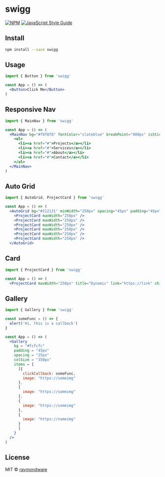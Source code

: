 # swigg

> 

[![NPM](https://img.shields.io/npm/v/swigg.svg)](https://www.npmjs.com/package/swigg) [![JavaScript Style Guide](https://img.shields.io/badge/code_style-standard-brightgreen.svg)](https://standardjs.com)

## Install

```bash
npm install --save swigg
```

## Usage

```jsx
import { Button } from 'swigg'

const App = () => (
  <Button>Click Me</Button>
)
```

## Responsive Nav

```jsx
import { MainNav } from 'swigg'

const App = () => (
  <MainNav bg="#f8f8f8" fontColor="slateblue" breakPoint="900px" isSticky={true} logo={{ url: 'https://www.raymondware.com/images/footer-logo.png', alt: "test logo" }}>
    <ul>
      <li><a href="#">Projects</a></li>
      <li><a href="#">Services</a></li>
      <li><a href="#">About</a></li>
      <li><a href="#">Contact</a></li>
    </ul>
  </MainNav>
)
```

## Auto Grid

```jsx
import { AutoGrid, ProjectCard } from 'swigg'

const App = () => (
  <AutoGrid bg="#212121" minWidth="250px" spacing="45px" padding="45px">
    <ProjectCard maxWidth="250px" />
    <ProjectCard maxWidth="250px" />
    <ProjectCard maxWidth="250px" />
    <ProjectCard maxWidth="250px" />
    <ProjectCard maxWidth="250px" />
    <ProjectCard maxWidth="250px" />
  </AutoGrid>
```

## Card

```jsx
import { ProjectCard } from 'swigg'

const App = () => (
  <ProjectCard maxWidth="250px" title="Dynamic" link="https://link" children="This is the description" techList={["party", "people", "tags"]} bgOverlay="tomato" bgImage="https://linktoimage" />
```

## Gallery

```jsx
import { Gallery } from 'swigg'

const someFunc = () => {
  alert('Hi, this is a callback')
}

const App = () => (
  <Gallery 
    bg = "#fcfcfc"
    padding = "45px"
    spacing = "25px"
    colSize = "350px"
    items = {
      [{
        clickCallback: someFunc,
        image: "https://someimg"
      }, 
      {
        image: "https://someimg"
      },
      {
        image: "https://someimg"
      },
      {
        image: "https://someimg"
      }
      ]
    }
  />
)
```

## License

MIT © [raymondware](https://github.com/raymondware)

